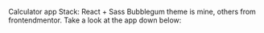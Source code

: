 Calculator app
Stack: React + Sass
Bubblegum theme is mine, others from frontendmentor.
Take a look at the app down below:
